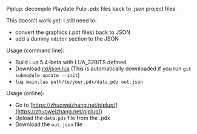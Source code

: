 Piplup: decompile Playdate Pulp .pdx files back to .json project files

This doesn't work yet: I still need to:

- convert the graphics (.pdt files) back to JSON
- add a dummy `editor` section to the JSON

Usage (command line):

- Build Lua 5.4-beta with LUA_32BITS defined
- Download [rxi/json.lua](https://github.com/rxi/json.lua)
  (This is automatically downloaded if you run `git submodule update --init`)
- `lua main.lua path/to/your.pdx/data.pdz out.json`

Usage (online):

- Go to [https://zhuoweizhang.net/piplup/](https://zhuoweizhang.net/piplup/)
- Upload the `data.pdz` file from the .pdx
- Download the `out.json` file
